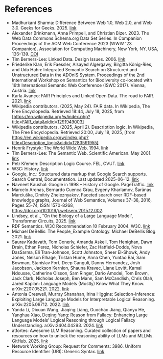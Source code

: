# References

- <a name="Sharma2025"></a>Madhurkant Sharma: Difference Between Web 1.0, Web 2.0, and Web 3.0. Geeks for Geeks. 2025. [link](https://www.geeksforgeeks.org/blogs/web-1-0-web-2-0-and-web-3-0-with-their-difference/)
- <a name="Brinkmann2023"></a>Alexander Brinkmann, Anna Primpeli, and Christian Bizer. 2023. The Web Data Commons Schema.org Data Set Series. In Companion Proceedings of the ACM Web Conference 2023 (WWW '23 Companion). Association for Computing Machinery, New York, NY, USA, 136–139. [DOI](https://doi.org/10.1145/3543873.3587331)
- <a name="TBL2006"></a>Tim Berners-Lee: Linked Data. Design Issues. 2006. [link](https://www.w3.org/DesignIssues/LinkedData.html)
- <a name="Klan2017"></a>Friederike Klan, Erik Faessler, Alsayed Algergawy, Birgitta König-Ries, and Udo Hahn: Integrated Semantic Search on Structured and Unstructured Data in the ADOnIS System. Proceedings of the 2nd International Workshop on Semantics for Biodiversity co-located with 16th International Semantic Web Conference (ISWC 2017). Vienna, Austria. [link](https://ceur-ws.org/Vol-1933/paper-9.pdf)
- <a name="Avanco2021"></a>Karla Avanço: FAIR Principles and Linked Open Data. The road to FAIR. 2021. [link](https://roadtofair.hypotheses.org/288)
- <a name="WikipediaFAIR"></a>Wikipedia contributors. (2025, May 24). FAIR data. In Wikipedia, The Free Encyclopedia. Retrieved 18:44, July 18, 2025, from [https://en.wikipedia.org/w/index.php?title=FAIR_data&oldid=1291949003]
- <a name="WikipediaDescriptionLogic"></a>Wikipedia contributors. (2025, April 2). Description logic. In Wikipedia, The Free Encyclopedia. Retrieved 20:00, July 18, 2025, [from https://en.wikipedia.org/w/index.php?title=Description_logic&oldid=1283591955]
- <a name="Frystyk1994"></a>Henrik Frystyk: The World Wide Web. 1994. [link](https://www.w3.org/People/Frystyk/thesis/WWW.html)
- <a name="TBL2001"></a>Tim Berners-Lee: The Semantic Web. Scientific American. May 2001. [link](https://www-sop.inria.fr/acacia/cours/essi2006/Scientific%20American_%20Feature%20Article_%20The%20Semantic%20Web_%20May%202001.pdf)
- <a name="DLArchive"></a>Petr Křemen: Description Logic Course. FEL, CVUT. [link](https://cw.fel.cvut.cz/b181/_media/courses/osw/lecture-07dlbasics-s.pdf)
- <a name="History"></a>W3C: History. [link](https://www.w3.org/about/history/)
- <a name="Google2025"></a>Google, Inc.: Structured data markup that Google Search supports. Search Central, Documentation. Last updated 2025-06-12. [link](https://developers.google.com/search/docs/appearance/structured-data/search-gallery)
- <a name="Google1998"></a>Navneet Kaushal: Google in 1998 – History of Google. PageTraffic. [link](https://www.pagetraffic.com/blog/google-in-1998/)
- <a name="SemFacet"></a>Marcelo Arenas, Bernardo Cuenca Grau, Evgeny Kharlamov, Šarūnas Marciuška, Dmitriy Zheleznyakov, Faceted search over RDF-based knowledge graphs, Journal of Web Semantics, Volumes 37–38, 2016, Pages 55-74, ISSN 1570-8268, https://doi.org/10.1016/j.websem.2015.12.002.
- <a name="Lindsey2025"></a>Lindsey, et al., "On the Biology of a Large Language Model", Transformer Circuits, 2025. [link](https://transformer-circuits.pub/2025/attribution-graphs/biology.html)
- <a name="RDFSemantic2004"></a>RDF Semantics. W3C Recommendation 10 February 2004. W3C. [link](https://www.w3.org/TR/rdf-mt/)
- <a name="DeBellis2021"></a>Michael DeBellis: The People_Example Ontology. Michael DeBellis Blog. 2021. [link](https://www.michaeldebellis.com/post/the-people_example-ontology)
- <a name="Kadavath2022"></a>Saurav Kadavath, Tom Conerly, Amanda Askell, Tom Henighan, Dawn Drain, Ethan Perez, Nicholas Schiefer, Zac Hatfield-Dodds, Nova DasSarma, Eli Tran-Johnson, Scott Johnston,
Sheer El-Showk, Andy Jones, Nelson Elhage, Tristan Hume, Anna Chen, Yuntao Bai,
Sam Bowman, Stanislav Fort, Deep Ganguli, Danny Hernandez, Josh Jacobson,
Jackson Kernion, Shauna Kravec, Liane Lovitt, Kamal Ndousse, Catherine Olsson,
Sam Ringer, Dario Amodei, Tom Brown, Jack Clark, Nicholas Joseph,
Ben Mann, Sam McCandlish, Chris Olah, Jared Kaplan: Language Models (Mostly) Know What They Know. 	arXiv:2207.05221. 2022. [link](https://arxiv.org/abs/2207.05221)
- <a name="Creswell2022"></a>Antonia Creswell, Murray Shanahan, Irina Higgins: Selection-Inference: Exploiting Large Language Models for Interpretable Logical Reasoning. 	arXiv:2205.09712. 2022. [link](https://arxiv.org/abs/2205.09712)
- <a name="Li2024"></a>Yanda Li, Dixuan Wang, Jiaqing Liang, Guochao Jiang, Qianyu He, Yanghua Xiao, Deqing Yang: Reason from Fallacy: Enhancing Large Language Models’ Logical Reasoning through Logical Fallacy Understanding. 	arXiv:2404.04293. 2024. [link](https://arxiv.org/abs/2404.04293v1)
- <a name="Awesome"></a>atfortes: Awesome LLM Reasoning. Curated collection of papers and resources on how to unlock the reasoning ability of LLMs and MLLMs. GitHub. 2025. [link](https://github.com/atfortes/Awesome-LLM-Reasoning)
- <a name="RFC3986"></a>Network Working Group: Request for Comments: 3986. Uniform Resource Identifier (URI): Generic Syntax. [link](https://datatracker.ietf.org/doc/html/rfc3986)
